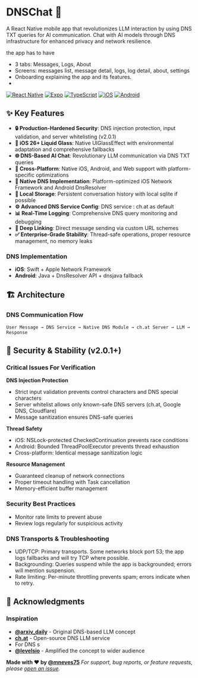 # DNSChat 🚀

A React Native mobile app that revolutionizes LLM interaction by using DNS TXT queries for AI communication. Chat with AI models through DNS infrastructure for enhanced privacy and network resilience.

the app has to have 

- 3 tabs: Messages, Logs, About
- Screens: messages list, message detail, logs, log detail, about, settings
- Onboarding explaining the app and its features.
- 

[![React Native](https://img.shields.io/badge/React%20Native-0.81.1-blue.svg)](https://reactnative.dev/)
[![Expo](https://img.shields.io/badge/Expo-54%20Preview-black.svg)](https://expo.dev/)
[![TypeScript](https://img.shields.io/badge/TypeScript-5.0-blue.svg)](https://www.typescriptlang.org/)
[![iOS](https://img.shields.io/badge/iOS-16%2B-lightgrey.svg)](https://developer.apple.com/ios/)
[![Android](https://img.shields.io/badge/Android-API%2021%2B-green.svg)](https://developer.android.com/)

## ✨ Key Features

- **🔒 Production-Hardened Security**: DNS injection protection, input validation, and server whitelisting (v2.0.1)
- **🌟 iOS 26+ Liquid Glass**: Native UIGlassEffect with environmental adaptation and comprehensive fallbacks
- **🌐 DNS-Based AI Chat**: Revolutionary LLM communication via DNS TXT queries
- **📱 Cross-Platform**: Native iOS, Android, and Web support with platform-specific optimizations
- **🚀 Native DNS Implementation**: Platform-optimized iOS Network Framework and Android DnsResolver
- **💾 Local Storage**: Persistent conversation history with local sqlite if possible
- **⚙️ Advanced DNS Service Config**: DNS service : ch.at as default
- **📊 Real-Time Logging**: Comprehensive DNS query monitoring and debugging
- **🔗 Deep Linking**: Direct message sending via custom URL schemes
- **✅ Enterprise-Grade Stability**: Thread-safe operations, proper resource management, no memory leaks


### **DNS Implementation**

- **iOS**: Swift + Apple Network Framework
- **Android**: Java + DnsResolver API + dnsjava fallback

## 🏗 Architecture

### DNS Communication Flow

```
User Message → DNS Service → Native DNS Module → ch.at Server → LLM → Response
```

## 🔐 Security & Stability (v2.0.1+)

### Critical Issues For Verification

**DNS Injection Protection**
- Strict input validation prevents control characters and DNS special characters
- Server whitelist allows only known-safe DNS servers (ch.at, Google DNS, Cloudflare)
- Message sanitization ensures DNS-safe queries

**Thread Safety**
- iOS: NSLock-protected CheckedContinuation prevents race conditions
- Android: Bounded ThreadPoolExecutor prevents thread exhaustion
- Cross-platform: Identical message sanitization logic

**Resource Management**
- Guaranteed cleanup of network connections
- Proper timeout handling with Task cancellation
- Memory-efficient buffer management

### Security Best Practices

- Monitor rate limits to prevent abuse
- Review logs regularly for suspicious activity

### DNS Transports & Troubleshooting

- UDP/TCP: Primary transports. Some networks block port 53; the app logs fallbacks and will try TCP where possible.
- Backgrounding: Queries suspend while the app is backgrounded; errors will mention suspension.
- Rate limiting: Per-minute throttling prevents spam; errors indicate when to retry.

## 🙏 Acknowledgments

### Inspiration

- **[@arxiv_daily](https://x.com/Arxiv_Daily/status/1952452878716805172)** - Original DNS-based LLM concept
- **[ch.at](https://github.com/Deep-ai-inc/ch.at)** - Open-source DNS LLM service
- For DNS s
- **[@levelsio](https://x.com/levelsio)** - Amplified the concept to wider audience


**Made with ❤️ by [@mneves75](https://x.com/mneves75)**
_For support, bug reports, or feature requests, please [open an issue](https://github.com/mneves75/dnschat/issues)._
